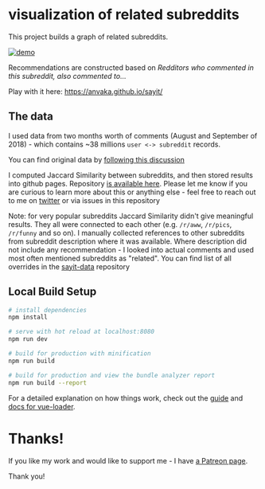 # visualization of related subreddits

This project builds a graph of related subreddits.

[![demo](https://i.imgur.com/xKlxRkf.gif)](https://anvaka.github.io/sayit/)

Recommendations are constructed based on _Redditors who commented in this subreddit, also commented to..._

Play with it here: https://anvaka.github.io/sayit/

## The data

I used data from two months worth of comments (August and September of 2018) - which contains ~38 millions `user <-> subreddit` records.

You can find original data by [following this discussion](https://www.reddit.com/r/datasets/comments/3bxlg7/i_have_every_publicly_available_reddit_comment/)

I computed Jaccard Similarity between subreddits, and then stored results into github pages. Repository [is available here](https://github.com/anvaka/sayit-data). Please let me know if you are curious to learn more about this or anything else - feel free to reach out to me on [twitter](https://twitter.com/anvaka) or via issues in this repository

Note: for very popular subreddits Jaccard Similarity didn't give meaningful results. They all were connected
to each other (e.g. `/r/aww`, `/r/pics`, `/r/funny` and so on). I manually collected references to other subreddits
from subreddit description where it was available. Where description did not include any recommendation -
I looked into actual comments and used most often mentioned subreddits as "related". You can find list of all
overrides in the [sayit-data](https://github.com/anvaka/sayit-data#override) repository

## Local Build Setup

```bash
# install dependencies
npm install

# serve with hot reload at localhost:8080
npm run dev

# build for production with minification
npm run build

# build for production and view the bundle analyzer report
npm run build --report
```

For a detailed explanation on how things work, check out the [guide](http://vuejs-templates.github.io/webpack/) and [docs for vue-loader](http://vuejs.github.io/vue-loader).

# Thanks!

If you like my work and would like to support me - I have [a Patreon page](https://www.patreon.com/anvaka).

Thank you!
